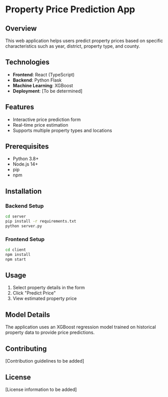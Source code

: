 # Property Price Prediction App

## Overview
This web application helps users predict property prices based on specific characteristics such as year, district, property type, and county.

## Technologies
- **Frontend**: React (TypeScript)
- **Backend**: Python Flask
- **Machine Learning**: XGBoost
- **Deployment**: [To be determined]

## Features
- Interactive price prediction form
- Real-time price estimation
- Supports multiple property types and locations

## Prerequisites
- Python 3.8+
- Node.js 14+
- pip
- npm

## Installation

### Backend Setup
```bash
cd server
pip install -r requirements.txt
python server.py
```

### Frontend Setup
```bash
cd client
npm install
npm start
```

## Usage
1. Select property details in the form
2. Click "Predict Price"
3. View estimated property price

## Model Details
The application uses an XGBoost regression model trained on historical property data to provide price predictions.

## Contributing
[Contribution guidelines to be added]

## License
[License information to be added]
